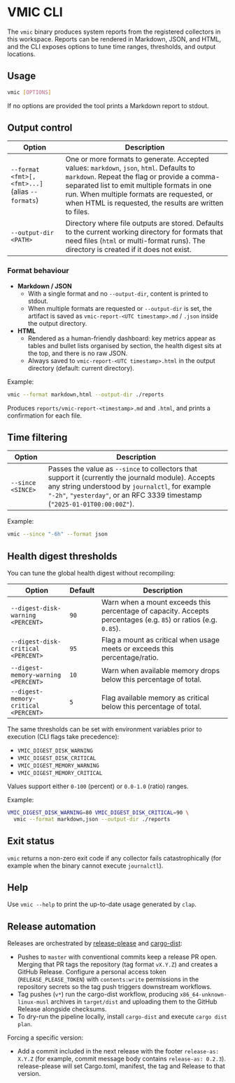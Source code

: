 # VMIC CLI

The `vmic` binary produces system reports from the registered collectors in this workspace.  Reports can be rendered in Markdown, JSON, and HTML, and the CLI exposes options to tune time ranges, thresholds, and output locations.

## Usage

```bash
vmic [OPTIONS]
```

If no options are provided the tool prints a Markdown report to stdout.

## Output control

| Option | Description |
| --- | --- |
| `--format <fmt>[,<fmt>...]` (alias `--formats`) | One or more formats to generate. Accepted values: `markdown`, `json`, `html`. Defaults to `markdown`. Repeat the flag or provide a comma-separated list to emit multiple formats in one run. When multiple formats are requested, or when HTML is requested, the results are written to files. |
| `--output-dir <PATH>` | Directory where file outputs are stored. Defaults to the current working directory for formats that need files (`html` or multi-format runs). The directory is created if it does not exist. |

### Format behaviour

- **Markdown / JSON**
  - With a single format and no `--output-dir`, content is printed to stdout.
  - When multiple formats are requested or `--output-dir` is set, the artifact is saved as `vmic-report-<UTC timestamp>.md` / `.json` inside the output directory.
- **HTML**
  - Rendered as a human-friendly dashboard: key metrics appear as tables and bullet lists organised by section, the health digest sits at the top, and there is no raw JSON.
  - Always saved to `vmic-report-<UTC timestamp>.html` in the output directory (default: current directory).

Example:

```bash
vmic --format markdown,html --output-dir ./reports
```

Produces `reports/vmic-report-<timestamp>.md` and `.html`, and prints a confirmation for each file.

## Time filtering

| Option | Description |
| --- | --- |
| `--since <SINCE>` | Passes the value as `--since` to collectors that support it (currently the journald module). Accepts any string understood by `journalctl`, for example `"-2h"`, `"yesterday"`, or an RFC 3339 timestamp (`"2025-01-01T00:00:00Z"`). |

Example:

```bash
vmic --since "-6h" --format json
```

## Health digest thresholds

You can tune the global health digest without recompiling:

| Option | Default | Description |
| --- | --- | --- |
| `--digest-disk-warning <PERCENT>` | `90` | Warn when a mount exceeds this percentage of capacity. Accepts percentages (e.g. `85`) or ratios (e.g. `0.85`). |
| `--digest-disk-critical <PERCENT>` | `95` | Flag a mount as critical when usage meets or exceeds this percentage/ratio. |
| `--digest-memory-warning <PERCENT>` | `10` | Warn when available memory drops below this percentage of total. |
| `--digest-memory-critical <PERCENT>` | `5` | Flag available memory as critical below this percentage of total. |

The same thresholds can be set with environment variables prior to execution (CLI flags take precedence):

- `VMIC_DIGEST_DISK_WARNING`
- `VMIC_DIGEST_DISK_CRITICAL`
- `VMIC_DIGEST_MEMORY_WARNING`
- `VMIC_DIGEST_MEMORY_CRITICAL`

Values support either `0-100` (percent) or `0.0-1.0` (ratio) ranges.

Example:

```bash
VMIC_DIGEST_DISK_WARNING=80 VMIC_DIGEST_DISK_CRITICAL=90 \
  vmic --format markdown,json --output-dir ./reports
```

## Exit status

`vmic` returns a non-zero exit code if any collector fails catastrophically (for example when the binary cannot execute `journalctl`).

## Help

Use `vmic --help` to print the up-to-date usage generated by `clap`.

## Release automation

Releases are orchestrated by [release-please](https://github.com/googleapis/release-please) and [cargo-dist](https://github.com/axodotdev/cargo-dist):

- Pushes to `master` with conventional commits keep a release PR open. Merging that PR tags the repository (tag format `vX.Y.Z`) and creates a GitHub Release. Configure a personal access token (`RELEASE_PLEASE_TOKEN`) with `contents:write` permissions in the repository secrets so the tag push triggers downstream workflows.
- Tag pushes (`v*`) run the cargo-dist workflow, producing `x86_64-unknown-linux-musl` archives in `target/dist` and uploading them to the GitHub Release alongside checksums.
- To dry-run the pipeline locally, install `cargo-dist` and execute `cargo dist plan`.

Forcing a specific version:
- Add a commit included in the next release with the footer `release-as: X.Y.Z` (for example, commit message body contains `release-as: 0.2.3`). release-please will set Cargo.toml, manifest, the tag and Release to that version.
